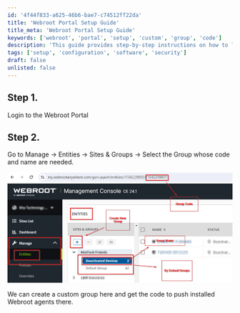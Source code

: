 ```yaml
---
id: '4f44f833-a625-46b6-bae7-c74512ff22da'
title: 'Webroot Portal Setup Guide'
title_meta: 'Webroot Portal Setup Guide'
keywords: ['webroot', 'portal', 'setup', 'custom', 'group', 'code']
description: 'This guide provides step-by-step instructions on how to log in to the Webroot Portal and manage entities, including creating custom groups and obtaining necessary codes for Webroot agent deployment.'
tags: ['setup', 'configuration', 'software', 'security']
draft: false
unlisted: false
---
```

## Step 1.
Login to the Webroot Portal

## Step 2.
Go to Manage → Entities → Sites & Groups → Select the Group whose code and name are needed.

![Image](../../../static/img/Webroot-GroupCode-and-GroupName-Fetching/image_1.png)

We can create a custom group here and get the code to push installed Webroot agents there.






